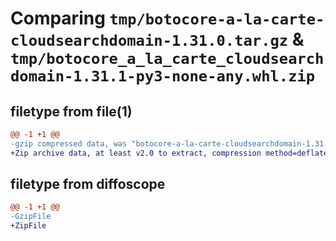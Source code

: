 # Comparing `tmp/botocore-a-la-carte-cloudsearchdomain-1.31.0.tar.gz` & `tmp/botocore_a_la_carte_cloudsearchdomain-1.31.1-py3-none-any.whl.zip`

## filetype from file(1)

```diff
@@ -1 +1 @@
-gzip compressed data, was "botocore-a-la-carte-cloudsearchdomain-1.31.0.tar", last modified: Fri Jul  7 01:43:38 2023, max compression
+Zip archive data, at least v2.0 to extract, compression method=deflate
```

## filetype from diffoscope

```diff
@@ -1 +1 @@
-GzipFile
+ZipFile
```

